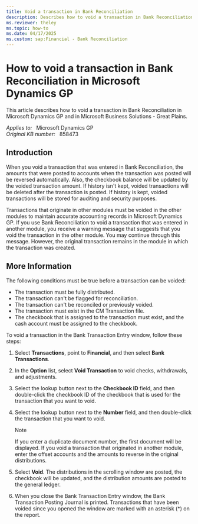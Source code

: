 ```yaml
---
title: Void a transaction in Bank Reconciliation
description: Describes how to void a transaction in Bank Reconciliation in Microsoft Dynamics GP.
ms.reviewer: theley
ms.topic: how-to
ms.date: 04/17/2025
ms.custom: sap:Financial - Bank Reconciliation
---
```

# How to void a transaction in Bank Reconciliation in Microsoft Dynamics GP

This article describes how to void a transaction in Bank Reconciliation in Microsoft Dynamics GP and in Microsoft Business Solutions - Great Plains.

_Applies to:_ &nbsp; Microsoft Dynamics GP  
_Original KB number:_ &nbsp; 858473

## Introduction

When you void a transaction that was entered in Bank Reconciliation, the amounts that were posted to accounts when the transaction was posted will be reversed automatically. Also, the checkbook balance will be updated by the voided transaction amount. If history isn't kept, voided transactions will be deleted after the transaction is posted. If history is kept, voided transactions will be stored for auditing and security purposes.

Transactions that originate in other modules must be voided in the other modules to maintain accurate accounting records in Microsoft Dynamics GP. If you use Bank Reconciliation to void a transaction that was entered in another module, you receive a warning message that suggests that you void the transaction in the other module. You may continue through this message. However, the original transaction remains in the module in which the transaction was created.

## More Information

The following conditions must be true before a transaction can be voided:

- The transaction must be fully distributed.
- The transaction can't be flagged for reconciliation.
- The transaction can't be reconciled or previously voided.
- The transaction must exist in the CM Transaction file.
- The checkbook that is assigned to the transaction must exist, and the cash account must be assigned to the checkbook.

To void a transaction in the Bank Transaction Entry window, follow these steps:

1. Select **Transactions**, point to **Financial**, and then select **Bank Transactions**.
2. In the **Option** list, select **Void Transaction** to void checks, withdrawals, and adjustments.
3. Select the lookup button next to the **Checkbook ID** field, and then double-click the checkbook ID of the checkbook that is used for the transaction that you want to void.
4. Select the lookup button next to the **Number** field, and then double-click the transaction that you want to void.

    > [!NOTE]
    > If you enter a duplicate document number, the first document will be displayed. If you void a transaction that originated in another module, enter the offset accounts and the amounts to reverse in the original distributions.
5. Select **Void**. The distributions in the scrolling window are posted, the checkbook will be updated, and the distribution amounts are posted to the general ledger.
6. When you close the Bank Transaction Entry window, the Bank Transaction Posting Journal is printed. Transactions that have been voided since you opened the window are marked with an asterisk (*) on the report.
